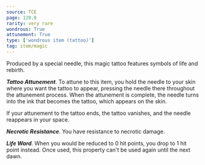 ```yaml
---
source: TCE
page: 129.0
rarity: very rare
wondrous: True
attunement: True
type: ['wondrous item (tattoo)']
tag: item/magic
---
```


Produced by a special needle, this magic tattoo features symbols of life and rebirth.

**_Tattoo Attunement_**. To attune to this item, you hold the needle to your skin where you want the tattoo to appear, pressing the needle there throughout the attunement process. When the attunement is complete, the needle turns into the ink that becomes the tattoo, which appears on the skin.

If your attunement to the tattoo ends, the tattoo vanishes, and the needle reappears in your space.

**_Necrotic Resistance_**. You have resistance to necrotic damage.

**_Life Ward_**. When you would be reduced to 0 hit points, you drop to 1 hit point instead. Once used, this property can't be used again until the next dawn.


